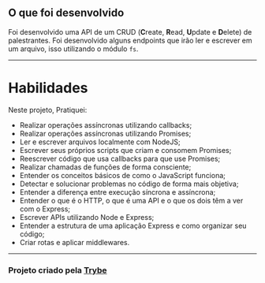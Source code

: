 ## O que foi desenvolvido

Foi desenvolvido uma API de um CRUD (**C**reate, **R**ead, **U**pdate e **D**elete) de palestrantes. Foi desenvolvido alguns endpoints que irão ler e escrever em um arquivo, isso utilizando o módulo `fs`.

---

# Habilidades

Neste projeto, Pratiquei:

* Realizar operações assíncronas utilizando callbacks;
* Realizar operações assíncronas utilizando Promises;
* Ler e escrever arquivos localmente com NodeJS;
* Escrever seus próprios scripts que criam e consomem Promises;
* Reescrever código que usa callbacks para que use Promises;
* Realizar chamadas de funções de forma consciente;
* Entender os conceitos básicos de como o JavaScript funciona;
* Detectar e solucionar problemas no código de forma mais objetiva;
* Entender a diferença entre execução síncrona e assíncrona;
* Entender o que é o HTTP, o que é uma API e o que os dois têm a ver com o Express;
* Escrever APIs utilizando Node e Express;
* Entender a estrutura de uma aplicação Express e como organizar seu código;
* Criar rotas e aplicar middlewares.

---

<h3>Projeto criado pela <a href="https://www.betrybe.com/">Trybe</a></h3>
